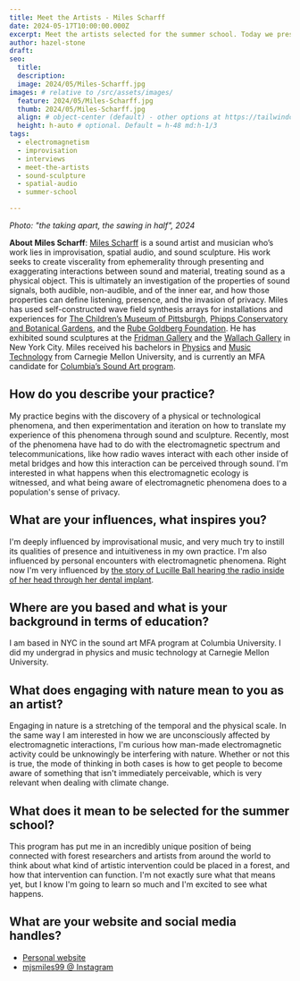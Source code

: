 ```yaml
---
title: Meet the Artists - Miles Scharff
date: 2024-05-17T10:00:00.000Z
excerpt: Meet the artists selected for the summer school. Today we present the work of Miles Scharff.
author: hazel-stone
draft: 
seo:
  title:
  description:
  image: 2024/05/Miles-Scharff.jpg
images: # relative to /src/assets/images/
  feature: 2024/05/Miles-Scharff.jpg
  thumb: 2024/05/Miles-Scharff.jpg
  align: # object-center (default) - other options at https://tailwindcss.com/docs/object-position
  height: h-auto # optional. Default = h-48 md:h-1/3
tags:
  - electromagnetism
  - improvisation
  - interviews
  - meet-the-artists
  - sound-sculpture
  - spatial-audio
  - summer-school

---
```


*Photo: "the taking apart, the sawing in half", 2024*

**About Miles Scharff**: [Miles Scharff](https://www.milescharff.com/) is a sound artist and musician who’s work lies in improvisation, spatial audio, and sound sculpture. His work seeks to create viscerality from ephemerality through presenting and exaggerating interactions between sound and material, treating sound as a physical object. This is ultimately an investigation of the properties of sound signals, both audible, non-audible, and of the inner ear, and how those properties can define listening, presence, and the invasion of privacy. Miles has used self-constructed wave field synthesis arrays for installations and experiences for [The Children’s Museum of Pittsburgh](https://pittsburghkids.org/), [Phipps Conservatory and Botanical Gardens](https://www.phipps.conservatory.org/), and the [Rube Goldberg Foundation](https://www.rubegoldberg.org/). He has exhibited sound sculptures at the [Fridman Gallery](https://www.fridmangallery.com/) and the [Wallach Gallery](https://wallach.columbia.edu/) in New York City. Miles received his bachelors in [Physics](https://www.cmu.edu/physics/) and [Music Technology](https://www.cmu.edu/cfa/music/programs/music-technology/) from Carnegie Mellon University, and is currently an MFA candidate for [Columbia’s Sound Art program](https://arts.columbia.edu/sound-art).


## How do you describe your practice?

My practice begins with the discovery of a physical or technological phenomena, and then experimentation and iteration on how to translate my experience of this phenomena through sound and sculpture. Recently, most of the phenomena have had to do with the electromagnetic spectrum and telecommunications, like how radio waves interact with each other inside of metal bridges and how this interaction can be perceived through sound. I'm interested in what happens when this electromagnetic ecology is witnessed, and what being aware of electromagnetic phenomena does to a population's sense of privacy.


## What are your influences, what inspires you?

I'm deeply influenced by improvisational music, and very much try to instill its qualities of presence and intuitiveness in my own practice. I'm also influenced by personal encounters with electromagnetic phenomena. Right now I'm very influenced by [the story of Lucille Ball hearing the radio inside of her head through her dental implant](https://entertainment.howstuffworks.com/lucille-ball-fillings-spy.htm).

## Where are you based and what is your background in terms of education?

I am based in NYC in the sound art MFA program at Columbia University. I did my undergrad in physics and music technology at Carnegie Mellon University.

## What does engaging with nature mean to you as an artist?

Engaging in nature is a stretching of the temporal and the physical scale. In the same way I am interested in how we are unconsciously affected by electromagnetic interactions, I'm curious how man-made electromagnetic activity could be unknowingly be interfering with nature. Whether or not this is true, the mode of thinking in both cases is how to get people to become aware of something that isn't immediately perceivable, which is very relevant when dealing with climate change.


## What does it mean to be selected for the summer school?

This program has put me in an incredibly unique position of being connected with forest researchers and artists from around the world to think about what kind of artistic intervention could be placed in a forest, and how that intervention can function. I'm not exactly sure what that means yet, but I know I'm going to learn so much and I'm excited to see what happens.

## What are your website and social media handles?

* [Personal website](https://www.milescharff.com/)
* [mjsmiles99 @ Instagram](https://www.instagram.com/mjsmiles99/)

